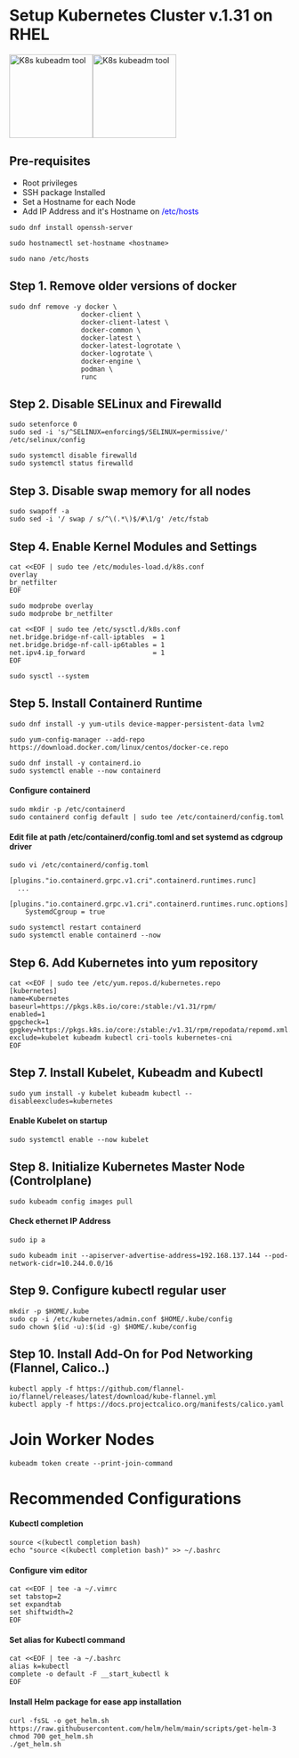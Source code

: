 # Setup Kubernetes Cluster v.1.31 on RHEL
<img src="https://cdn.worldvectorlogo.com/logos/red-hat.svg" alt="K8s kubeadm tool" height="150"><img src="https://kubernetes.io/images/kubeadm-stacked-color.png" alt="K8s kubeadm tool" height="150">

<h2>Pre-requisites</h2>
<ul>
 <li>Root privileges</li>
 <li>SSH package Installed</li>
 <li>Set a Hostname for each Node</li>
 <li>Add IP Address and it's Hostname on <span style="color: blue">/etc/hosts<span></li>
</ul>

  ```
  sudo dnf install openssh-server
  ```

  ```
  sudo hostnamectl set-hostname <hostname>
  ```

  ```
  sudo nano /etc/hosts
  ```

## Step 1. Remove older versions of docker

```
sudo dnf remove -y docker \
                  docker-client \
                  docker-client-latest \
                  docker-common \
                  docker-latest \
                  docker-latest-logrotate \
                  docker-logrotate \
                  docker-engine \
                  podman \
                  runc
```

## Step 2. Disable SELinux and Firewalld
  ```
  sudo setenforce 0
  sudo sed -i 's/^SELINUX=enforcing$/SELINUX=permissive/' /etc/selinux/config
  ```
  ```
  sudo systemctl disable firewalld
  sudo systemctl status firewalld
  ```

## Step 3. Disable swap memory for all nodes

  ```
  sudo swapoff -a
  sudo sed -i '/ swap / s/^\(.*\)$/#\1/g' /etc/fstab
  ```

## Step 4. Enable Kernel Modules and Settings

```
cat <<EOF | sudo tee /etc/modules-load.d/k8s.conf
overlay
br_netfilter
EOF

sudo modprobe overlay
sudo modprobe br_netfilter

cat <<EOF | sudo tee /etc/sysctl.d/k8s.conf
net.bridge.bridge-nf-call-iptables  = 1
net.bridge.bridge-nf-call-ip6tables = 1
net.ipv4.ip_forward                 = 1
EOF

sudo sysctl --system
```

## Step 5. Install Containerd Runtime

```
sudo dnf install -y yum-utils device-mapper-persistent-data lvm2
```

```
sudo yum-config-manager --add-repo https://download.docker.com/linux/centos/docker-ce.repo
```

```
sudo dnf install -y containerd.io
sudo systemctl enable --now containerd
```

<h4>Configure containerd</h4>

```
sudo mkdir -p /etc/containerd
sudo containerd config default | sudo tee /etc/containerd/config.toml
```

<h4>Edit file at path /etc/containerd/config.toml and set systemd as cdgroup driver</h4>

```
sudo vi /etc/containerd/config.toml
```

```
[plugins."io.containerd.grpc.v1.cri".containerd.runtimes.runc]
  ...
  [plugins."io.containerd.grpc.v1.cri".containerd.runtimes.runc.options]
    SystemdCgroup = true
```

```
sudo systemctl restart containerd
sudo systemctl enable containerd --now
```

## Step 6. Add Kubernetes into yum repository

```
cat <<EOF | sudo tee /etc/yum.repos.d/kubernetes.repo
[kubernetes]
name=Kubernetes
baseurl=https://pkgs.k8s.io/core:/stable:/v1.31/rpm/
enabled=1
gpgcheck=1
gpgkey=https://pkgs.k8s.io/core:/stable:/v1.31/rpm/repodata/repomd.xml.key
exclude=kubelet kubeadm kubectl cri-tools kubernetes-cni
EOF
```

## Step 7. Install Kubelet, Kubeadm and Kubectl

```
sudo yum install -y kubelet kubeadm kubectl --disableexcludes=kubernetes
```

<h4>Enable Kubelet on startup</h4>

```
sudo systemctl enable --now kubelet
```

## Step 8. Initialize Kubernetes Master Node (Controlplane)

```
sudo kubeadm config images pull
```

<h4>Check ethernet IP Address</h4>

```
sudo ip a
```

```
sudo kubeadm init --apiserver-advertise-address=192.168.137.144 --pod-network-cidr=10.244.0.0/16
```

## Step 9. Configure kubectl regular user
```
mkdir -p $HOME/.kube
sudo cp -i /etc/kubernetes/admin.conf $HOME/.kube/config
sudo chown $(id -u):$(id -g) $HOME/.kube/config
```

## Step 10. Install Add-On for Pod Networking (Flannel, Calico..)
```
kubectl apply -f https://github.com/flannel-io/flannel/releases/latest/download/kube-flannel.yml
kubectl apply -f https://docs.projectcalico.org/manifests/calico.yaml
```

<h1>Join Worker Nodes</h1>

```
kubeadm token create --print-join-command
```

<h1>Recommended Configurations</h1>

<h4>Kubectl completion</h4>

```
source <(kubectl completion bash)
echo "source <(kubectl completion bash)" >> ~/.bashrc
```

<h4>Configure vim editor</h4>

```
cat <<EOF | tee -a ~/.vimrc
set tabstop=2
set expandtab
set shiftwidth=2
EOF
```

<h4>Set alias for Kubectl command</h4>

```
cat <<EOF | tee -a ~/.bashrc
alias k=kubectl
complete -o default -F __start_kubectl k
EOF
```

<h4>Install Helm package for ease app installation</h4>

```
curl -fsSL -o get_helm.sh https://raw.githubusercontent.com/helm/helm/main/scripts/get-helm-3
chmod 700 get_helm.sh
./get_helm.sh
```
